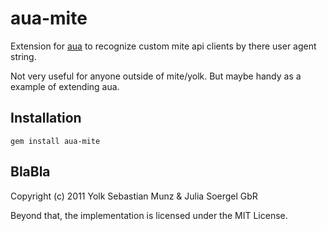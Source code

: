 aua-mite
=============

Extension for [aua](https://github.com/yolk/aua) to recognize custom mite api clients by there user agent string.

Not very useful for anyone outside of mite/yolk. But maybe handy as a example of extending aua.

Installation
-------

    gem install aua-mite


BlaBla
-------

Copyright (c) 2011 Yolk Sebastian Munz & Julia Soergel GbR

Beyond that, the implementation is licensed under the MIT License.